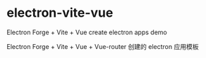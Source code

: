 # electron-vite-vue

Electron Forge + Vite + Vue create electron apps demo

Electron Forge + Vite + Vue + Vue-router 创建的 electron 应用模板
